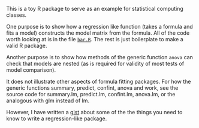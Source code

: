 This is a toy R package to serve as an example for statistical computing
classes.

One purpose is to show how a regression like function (takes a formula and
fits a model) constructs the model matrix from the formula.  All of the
code worth looking at is in the file [`bar.R`](package/bar/R/bar.R).
The rest is just boilerplate to make a valid R package.

Another purpose is to show how methods of the generic function `anova` can
check that models are nested (as is required for validity of most tests of
model comparison).

It does not illustrate other aspects of formula fitting packages.  For how
the generic functions summary, predict, confint, anova and work, see the source
code for summary.lm, predict.lm, confint.lm, anova.lm, or the analogous
with glm instead of lm.

However, I have written a [gist](https://gist.github.com/cjgeyer/2056ae760b6cf696b551a9542b73d21d) about some of the the things you need to know to write a regression-like package.
